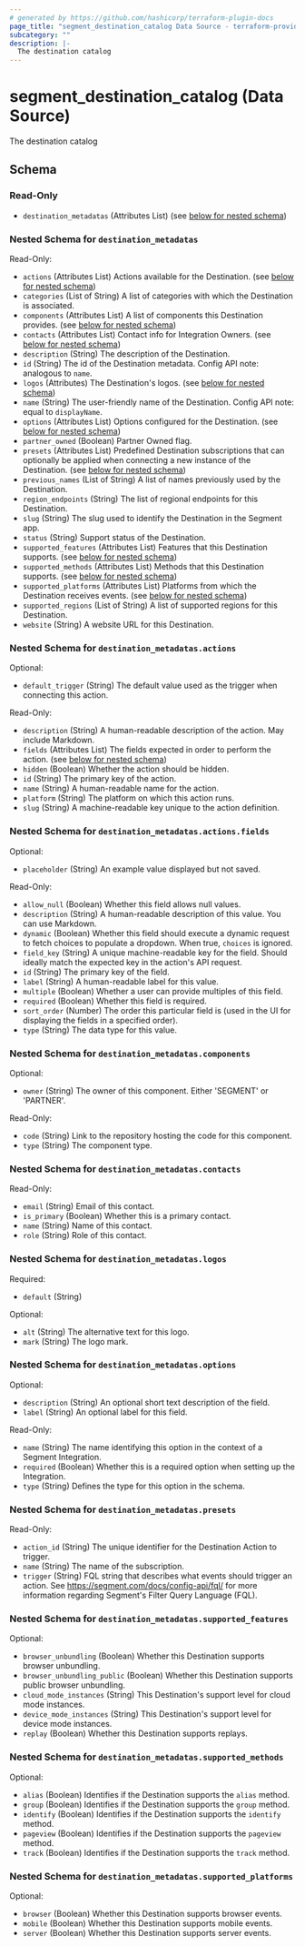 ```yaml
---
# generated by https://github.com/hashicorp/terraform-plugin-docs
page_title: "segment_destination_catalog Data Source - terraform-provider-segment"
subcategory: ""
description: |-
  The destination catalog
---
```


# segment_destination_catalog (Data Source)

The destination catalog



<!-- schema generated by tfplugindocs -->
## Schema

### Read-Only

- `destination_metadatas` (Attributes List) (see [below for nested schema](#nestedatt--destination_metadatas))

<a id="nestedatt--destination_metadatas"></a>
### Nested Schema for `destination_metadatas`

Read-Only:

- `actions` (Attributes List) Actions available for the Destination. (see [below for nested schema](#nestedatt--destination_metadatas--actions))
- `categories` (List of String) A list of categories with which the Destination is associated.
- `components` (Attributes List) A list of components this Destination provides. (see [below for nested schema](#nestedatt--destination_metadatas--components))
- `contacts` (Attributes List) Contact info for Integration Owners. (see [below for nested schema](#nestedatt--destination_metadatas--contacts))
- `description` (String) The description of the Destination.
- `id` (String) The id of the Destination metadata. Config API note: analogous to `name`.
- `logos` (Attributes) The Destination's logos. (see [below for nested schema](#nestedatt--destination_metadatas--logos))
- `name` (String) The user-friendly name of the Destination. Config API note: equal to `displayName`.
- `options` (Attributes List) Options configured for the Destination. (see [below for nested schema](#nestedatt--destination_metadatas--options))
- `partner_owned` (Boolean) Partner Owned flag.
- `presets` (Attributes List) Predefined Destination subscriptions that can optionally be applied when connecting a new instance of the Destination. (see [below for nested schema](#nestedatt--destination_metadatas--presets))
- `previous_names` (List of String) A list of names previously used by the Destination.
- `region_endpoints` (String) The list of regional endpoints for this Destination.
- `slug` (String) The slug used to identify the Destination in the Segment app.
- `status` (String) Support status of the Destination.
- `supported_features` (Attributes List) Features that this Destination supports. (see [below for nested schema](#nestedatt--destination_metadatas--supported_features))
- `supported_methods` (Attributes List) Methods that this Destination supports. (see [below for nested schema](#nestedatt--destination_metadatas--supported_methods))
- `supported_platforms` (Attributes List) Platforms from which the Destination receives events. (see [below for nested schema](#nestedatt--destination_metadatas--supported_platforms))
- `supported_regions` (List of String) A list of supported regions for this Destination.
- `website` (String) A website URL for this Destination.

<a id="nestedatt--destination_metadatas--actions"></a>
### Nested Schema for `destination_metadatas.actions`

Optional:

- `default_trigger` (String) The default value used as the trigger when connecting this action.

Read-Only:

- `description` (String) A human-readable description of the action. May include Markdown.
- `fields` (Attributes List) The fields expected in order to perform the action. (see [below for nested schema](#nestedatt--destination_metadatas--actions--fields))
- `hidden` (Boolean) Whether the action should be hidden.
- `id` (String) The primary key of the action.
- `name` (String) A human-readable name for the action.
- `platform` (String) The platform on which this action runs.
- `slug` (String) A machine-readable key unique to the action definition.

<a id="nestedatt--destination_metadatas--actions--fields"></a>
### Nested Schema for `destination_metadatas.actions.fields`

Optional:

- `placeholder` (String) An example value displayed but not saved.

Read-Only:

- `allow_null` (Boolean) Whether this field allows null values.
- `description` (String) A human-readable description of this value. You can use Markdown.
- `dynamic` (Boolean) Whether this field should execute a dynamic request to fetch choices to populate a dropdown. When true, `choices` is ignored.
- `field_key` (String) A unique machine-readable key for the field. Should ideally match the expected key in the action's API request.
- `id` (String) The primary key of the field.
- `label` (String) A human-readable label for this value.
- `multiple` (Boolean) Whether a user can provide multiples of this field.
- `required` (Boolean) Whether this field is required.
- `sort_order` (Number) The order this particular field is (used in the UI for displaying the fields in a specified order).
- `type` (String) The data type for this value.



<a id="nestedatt--destination_metadatas--components"></a>
### Nested Schema for `destination_metadatas.components`

Optional:

- `owner` (String) The owner of this component. Either 'SEGMENT' or 'PARTNER'.

Read-Only:

- `code` (String) Link to the repository hosting the code for this component.
- `type` (String) The component type.


<a id="nestedatt--destination_metadatas--contacts"></a>
### Nested Schema for `destination_metadatas.contacts`

Read-Only:

- `email` (String) Email of this contact.
- `is_primary` (Boolean) Whether this is a primary contact.
- `name` (String) Name of this contact.
- `role` (String) Role of this contact.


<a id="nestedatt--destination_metadatas--logos"></a>
### Nested Schema for `destination_metadatas.logos`

Required:

- `default` (String)

Optional:

- `alt` (String) The alternative text for this logo.
- `mark` (String) The logo mark.


<a id="nestedatt--destination_metadatas--options"></a>
### Nested Schema for `destination_metadatas.options`

Optional:

- `description` (String) An optional short text description of the field.
- `label` (String) An optional label for this field.

Read-Only:

- `name` (String) The name identifying this option in the context of a Segment Integration.
- `required` (Boolean) Whether this is a required option when setting up the Integration.
- `type` (String) Defines the type for this option in the schema.


<a id="nestedatt--destination_metadatas--presets"></a>
### Nested Schema for `destination_metadatas.presets`

Read-Only:

- `action_id` (String) The unique identifier for the Destination Action to trigger.
- `name` (String) The name of the subscription.
- `trigger` (String) FQL string that describes what events should trigger an action. See https://segment.com/docs/config-api/fql/ for more information regarding Segment's Filter Query Language (FQL).


<a id="nestedatt--destination_metadatas--supported_features"></a>
### Nested Schema for `destination_metadatas.supported_features`

Optional:

- `browser_unbundling` (Boolean) Whether this Destination supports browser unbundling.
- `browser_unbundling_public` (Boolean) Whether this Destination supports public browser unbundling.
- `cloud_mode_instances` (String) This Destination's support level for cloud mode instances.
- `device_mode_instances` (String) This Destination's support level for device mode instances.
- `replay` (Boolean) Whether this Destination supports replays.


<a id="nestedatt--destination_metadatas--supported_methods"></a>
### Nested Schema for `destination_metadatas.supported_methods`

Optional:

- `alias` (Boolean) Identifies if the Destination supports the `alias` method.
- `group` (Boolean) Identifies if the Destination supports the `group` method.
- `identify` (Boolean) Identifies if the Destination supports the `identify` method.
- `pageview` (Boolean) Identifies if the Destination supports the `pageview` method.
- `track` (Boolean) Identifies if the Destination supports the `track` method.


<a id="nestedatt--destination_metadatas--supported_platforms"></a>
### Nested Schema for `destination_metadatas.supported_platforms`

Optional:

- `browser` (Boolean) Whether this Destination supports browser events.
- `mobile` (Boolean) Whether this Destination supports mobile events.
- `server` (Boolean) Whether this Destination supports server events.
